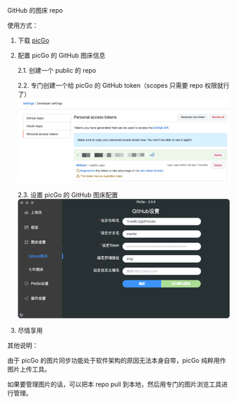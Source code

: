 GitHub 的图床 repo

使用方式：
1. 下载 [picGo](https://github.com/Molunerfinn/picgo/releases)
2. 配置 picGo 的 GitHub 图床信息
    
    2.1. 创建一个 public 的 repo
    
    2.2. 专门创建一个给 picGo 的 GitHub token（scopes 只需要 repo 权限就行了）
![创建 GitHub token](https://raw.githubusercontent.com/YuanBLQ/gitPicture/master/img/202109221258738.png)

    2.3. 设置 picGo 的 GitHub 图床配置
![picGo GitHub 图床配置](https://raw.githubusercontent.com/YuanBLQ/gitPicture/master/img/202109221259390.png)

3. 尽情享用

其他说明：

由于 picGo 的图片同步功能处于软件架构的原因无法本身自带，picGo 纯粹用作图片上传工具。

如果要管理图片的话，可以把本 repo pull 到本地，然后用专门的图片浏览工具进行管理。
